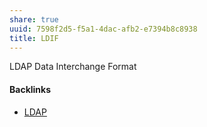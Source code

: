 ```yaml
---
share: true
uuid: 7598f2d5-f5a1-4dac-afb2-e7394b8c8938
title: LDIF
---
```

LDAP Data Interchange Format

#### Backlinks

* [LDAP](/91dcc396-4854-454a-af93-12b19f08b4de)